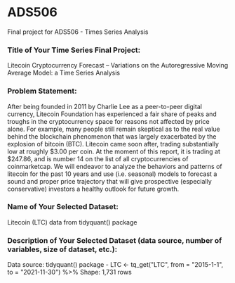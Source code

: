# ADS506
Final project for ADS506 - Times Series Analysis

### Title of Your Time Series Final Project:
Litecoin Cryptocurrency Forecast – Variations on the Autoregressive Moving Average Model:  a Time Series Analysis


### Problem Statement: 
After being founded in 2011 by Charlie Lee as a peer-to-peer digital currency, Litecoin Foundation has experienced a fair share of peaks and troughs in the cryptocurrency space for reasons not affected by price alone. For example, many people still remain skeptical as to the real value behind the blockchain phenomenon that was largely exacerbated by the explosion of bitcoin (BTC). Litecoin came soon after, trading substantially low at roughly $3.00 per coin. At the moment of this report, it is trading at $247.86, and is number 14 on the list of all cryptocurrencies of coinmarketcap. We will endeavor to analyze the behaviors and patterns of litecoin for the past 10 years and use (i.e. seasonal) models to forecast a sound and proper price trajectory that will give prospective (especially conservative) investors a healthy outlook for future growth.

### Name of Your Selected Dataset: 
Litecoin (LTC) data from tidyquant() package

### Description of Your Selected Dataset (data source, number of variables, size of dataset, etc.): 
Data source: tidyquant() package - 
LTC <- tq_get("LTC", from = "2015-1-1", to = "2021-11-30") %>%
Shape: 1,731 rows 

